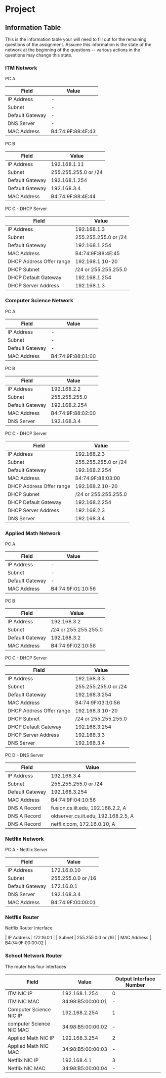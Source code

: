 # Project

## Information Table

This is the information table your will need to fill out for the remaining questions of the assignment. Assume this information is the state of the network at the beginning of the questions -- various actions in the questions may change this state.

### ITM Network

PC A

| Field | Value |
| -- | ------|
| IP Address | - |
| Subnet | - |
| Default Gateway | - |
| DNS Server | - |
| MAC Address | B4:74:9F:88:4E:43 |

PC B

| Field | Value |
| -- | ------|
| IP Address | 192.168.1.11 |
| Subnet | 255.255.255.0 or /24 |
| Default Gateway | 192.168.1.254 |
| Default Gateway | 192.168.3.4 |
| MAC Address | B4:74:9F:88:4E:44 |

PC C - DHCP Server

| Field | Value |
| -- | ------|
| IP Address | 192.168.1.3 |
| Subnet | 255.255.255.0 or /24 |
| Default Gateway | 192.168.1.254 |
| MAC Address | B4:74:9F:88:4E:45 |
| DHCP Address Offer range | 192.168.1.10-20 |
| DHCP Subnet | /24 or 255.255.255.0 |
| DHCP Default Gateway | 192.168.1.254 |
| DHCP Server Address | 192.168.1.3 |

### Computer Science Network

PC A

| Field | Value |
| -- | ------|
| IP Address | - |
| Subnet | - |
| Default Gateway | - |
| MAC Address | B4:74:9F:88:01:00 |

PC B

| Field | Value |
| -- | ------|
| IP Address | 192.168.2.2 |
| Subnet | 255.255.255.0 |
| Default Gateway | 192.168.2.254 |
| MAC Address | B4:74:9F:88:02:00 |
| DNS Server | 192.168.3.4 |

PC C - DHCP Server

| Field | Value |
| -- | ------|
| IP Address | 192.168.2.3 |
| Subnet | 255.255.255.0 or /24 |
| Default Gateway | 192.168.2.254 |
| MAC Address | B4:74:9F:88:03:00 |
| DHCP Address Offer range | 192.168.2.10-20 |
| DHCP Subnet | /24 or 255.255.255.0 |
| DHCP Default Gateway | 192.168.2.254 |
| DHCP Server Address | 192.168.2.3 |
| DNS Server | 192.168.3.4 |

### Applied Math Network

PC A

| Field | Value |
| -- | ------|
| IP Address | - |
| Subnet | - |
| Default Gateway | - |
| MAC Address | B4:74:9F:01:10:56 |

PC B

| Field | Value |
| -- | ------|
| IP Address | 192.168.3.2 |
| Subnet | /24 or 255.255.255.0 |
| Default Gateway | 192.168.3.2 |
| MAC Address | B4:74:9F:02:10:56 |

PC C - DHCP Server

| Field | Value |
| -- | ------|
| IP Address | 192.168.3.3 |
| Subnet | 255.255.255.0 or /24 |
| Default Gateway | 192.168.3.254 |
| MAC Address | B4:74:9F:03:10:56 |
| DHCP Address Offer range | 192.168.3.10-20 |
| DHCP Subnet | /24 or 255.255.255.0 |
| DHCP Default Gateway | 192.168.3.254 |
| DHCP Server Address | 192.168.3.3 |
| DNS Server | 192.168.3.4 |

PC D - DNS Server

| Field | Value |
| -- | ------|
| IP Address | 192.168.3.4 |
| Subnet | 255.255.255.0 or /24 |
| Default Gateway | 192.168.3.254 |
| MAC Address | B4:74:9F:04:10:56 |
| DNS A Record | fusion.cs.iit.edu, 192.168.2.2, A |
| DNS A Record | oldserver.cs.iit.edu, 192.168.2.5, A |
| DNS A Record | netflix.com, 172.16.0.10, A |

### Netflix Network

PC A - Netflix Server

| Field | Value |
| -- | ------|
| IP Address | 172.16.0.10 |
| Subnet | 255.255.0.0 or /16 |
| Default Gateway | 172.16.0.1 |
| DNS Server | 192.168.3.4 |
| MAC Address | B4:74:9F:00:00:01 |

### Netflix Router

Netflix Router Interface

| IP Address | 172.16.0.1 |
| Subnet | 255.255.0.0 or /16 |
| MAC Address | B4:74:9F:00:00:02 |

### School Network Router

The router has four interfaces

| Field | Value | Output Interface Number |
| ----- | -------- | ------ |
| ITM NIC IP | 192.168.1.254 | 0 |
| ITM NIC MAC | 34:98:B5:00:00:01 | - |
| Computer Science NIC IP | 192.168.2.254 | 1 |
| computer Science NIC MAC | 34:98:B5:00:00:02 | - |
| Applied Math NIC IP | 192.168.3.254 | 2 |
| Applied Math NIC MAC | 34:98:B5:00:00:03 | - |
| Netflix NIC IP | 192.168.4.1 | 3 |
| Netflix NIC MAC | 34:98:B5:00:00:04 | - |

